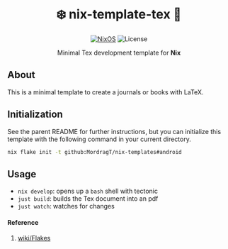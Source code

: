 <div align=center>

# ❄️ nix-template-tex 📜

 [![NixOS](https://img.shields.io/badge/Flakes-Nix-informational.svg?logo=nixos&style=for-the-badge)](https://nixos.org) ![License](https://img.shields.io/github/license/mordragt/nix-templates?style=for-the-badge) 

Minimal Tex development template for **Nix**

</div>

## About

This is a minimal template to create a journals or books with LaTeX.

## Initialization

See the parent README for further instructions, but you can initialize this template
with the following command in your current directory.

```bash
nix flake init -t github:MordragT/nix-templates#android
```

## Usage

- `nix develop`: opens up a `bash` shell with tectonic
- `just build`: builds the Tex document into an pdf
- `just watch`: watches for changes

#### Reference

1. [wiki/Flakes](https://nixos.wiki/wiki/Flakes)